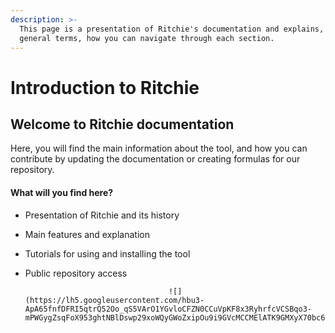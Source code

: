 ```yaml
---
description: >-
  This page is a presentation of Ritchie's documentation and explains, in
  general terms, how you can navigate through each section.
---
```


# Introduction to Ritchie

## Welcome to Ritchie documentation

Here, you will find the main information about the tool, and how you can contribute by updating the documentation or creating formulas for our repository.

#### What will you find here?  

* Presentation of Ritchie and its history 
* Main features and explanation 
* Tutorials for using and installing the tool 
* Public repository access



                                      ![](https://lh5.googleusercontent.com/hbu3-ApA65fnfDFRI5qtrQ52Oo_qS5VArO1YGvloCFZN0CCuVpKF8x3RyhrfcVCSBqo3-mPWGygZsqFoX953ghtNBlDswp29xoWQyGWoZxipOu9i9GVcMCCMElATK9GMXyX70bc6ye4)



